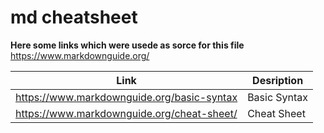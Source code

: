 # md cheatsheet
**Here some links which were usede as sorce for this file**  
https://www.markdownguide.org/  

| Link | Desription |
|------|--------------|
| https://www.markdownguide.org/basic-syntax | Basic Syntax |
| https://www.markdownguide.org/cheat-sheet/ | Cheat Sheet |

